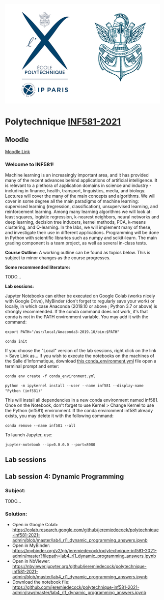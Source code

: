 ![X](logo.jpg)

# Polytechnique [INF581-2021](https://moodle.polytechnique.fr/course/view.php?id=9352)

## Moodle

[Moodle Link](https://moodle.polytechnique.fr/course/view.php?id=9352)

### Welcome to INF581!

Machine learning is an increasingly important area, and it has provided many of the recent advances behind applications of artificial intelligence. It is relevant to a plethora of application domains in science and industry - including in finance, health, transport, linguistics, media, and biology. Lectures will cover the many of the main concepts and algorithms. We will cover in some degree all the main paradigms of machine learning: supervised learning (regression, classification), unsupervised learning, and reinforcement learning. Among many learning algorithms we will look at: least squares, logistic regression, k-nearest neighbors, neural networks and deep learning, decision tree inducers, kernel methods, PCA, k-means clustering, and Q-learning. In the labs, we will implement many of these, and investigate their use in different applications. Programming will be done in Python with scientific libraries such as numpy and scikit-learn. The main grading component is a team project, as well as several in-class tests.

**Course Outline**: A working outline can be found as topics below. This is subject to minor changes as the course progresses. 

**Some recommended literature:**

TODO...

**Lab sessions:**

Jupyter Notebooks can either be executed on Google Colab (works nicely with Google Drive), MyBinder (don't forget to regularly save your work) or locally, in which case Anaconda (2019.10 or above ; Python 3.7 or above) is strongly recommended.
If the conda command does not work, it's that conda is not in the PATH environment variable. You may add it with the command:

`export PATH="/usr/local/Anaconda3-2019.10/bin:$PATH"`

`conda init`

If you choose the "Local" version of the lab sessions, right click on the link > Save Link as...
If you wish to execute the notebooks on the machines of the Salle d'Informatique, download [this conda_environment.yml](conda_environment.yml) file open a terminal prompt and enter:

`conda env create -f conda_environment.yml`

`python -m ipykernel install --user --name inf581 --display-name "Python (inf581)"`

This will install all dependencies in a new conda environment named inf581. Once on the Notebook, don't forget to use Kernel > Change Kernel to use the Python (inf581) environment.
If the conda environment inf581 already exists, you may delete it with the following command:

`conda remove --name inf581 --all`

To launch Jupyter, use:

`jupyter-notebook --ip=0.0.0.0 --port=8080`

## Lab sessions

## Lab session 4: Dynamic Programming

### Subject:

TODO...

### Solution:

- Open in Google Colab: https://colab.research.google.com/github/jeremiedecock/polytechnique-inf581-2021-admin/blob/master/lab4_rl1_dynamic_programming_answers.ipynb
- Open in MyBinder: https://mybinder.org/v2/gh/jeremiedecock/polytechnique-inf581-2021-admin/master?filepath=lab4_rl1_dynamic_programming_answers.ipynb
- Open in NbViewer: https://nbviewer.jupyter.org/github/jeremiedecock/polytechnique-inf581-2021-admin/blob/master/lab4_rl1_dynamic_programming_answers.ipynb
- Download the notebook file: https://github.com/jeremiedecock/polytechnique-inf581-2021-admin/raw/master/lab4_rl1_dynamic_programming_answers.ipynb
